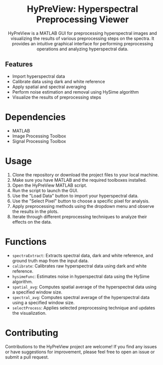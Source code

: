 <h1 align="center"> HyPreView: Hyperspectral Preprocessing Viewer </h1>
    
<div align="center"> HyPreView is a MATLAB GUI for preprocessing hyperspectral images and visualizing the results of various preprocessing steps on the spectra. It provides an intuitive graphical interface for performing preprocessing operations and analyzing hyperspectral data. </div>

## Features
- Import hyperspectral data
- Calibrate data using dark and white reference
- Apply spatial and spectral averaging
- Perform noise estimation and removal using HySime algorithm
- Visualize the results of preprocessing steps

# Dependencies
- MATLAB
- Image Processing Toolbox
- Signal Processing Toolbox

# Usage
1. Clone the repository or download the project files to your local machine.
2. Make sure you have MATLAB and the required toolboxes installed.
3. Open the HyPreView MATLAB script.
4. Run the script to launch the GUI.
5. Use the "Load Data" button to import your hyperspectral data.
6. Use the "Select Pixel" button to choose a specific pixel for analysis.
7. Apply preprocessing methods using the dropdown menu and observe the results in the plots.
8. Iterate through different preprocessing techniques to analyze their effects on the data.

# Functions
- `spectraExtract`: Extracts spectral data, dark and white reference, and ground truth map from the input data.
- `calibrate`: Calibrates raw hyperspectral data using dark and white reference.
- `hysimeFunc`: Estimates noise in hyperspectral data using the HySime algorithm.
- `spatial_avg`: Computes spatial average of the hyperspectral data using a specified window size.
- `spectral_avg`: Computes spectral average of the hyperspectral data using a specified window size.
- `selectProcess`: Applies selected preprocessing technique and updates the visualization.

# Contributing
Contributions to the HyPreView project are welcome! If you find any issues or have suggestions for improvement, please feel free to open an issue or submit a pull request.

